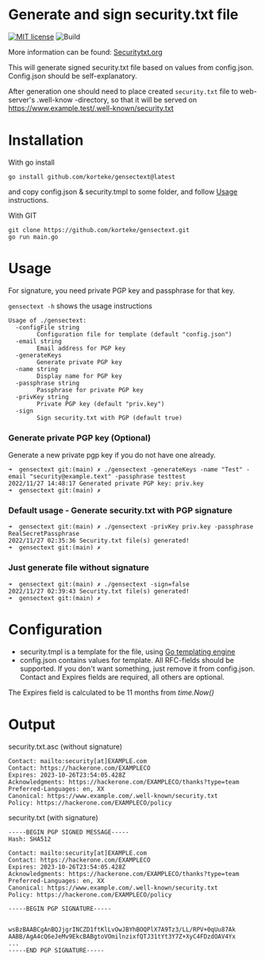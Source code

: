 # Generate and sign security.txt file
[![MIT license](https://img.shields.io/github/license/korteke/gensectext.svg)](https://github.com/korteke/gensectext/blob/main/LICENSE.md)
![Build](https://github.com/korteke/gensectext/actions/workflows/go.yaml/badge.svg)

More information can be found: [Securitytxt.org](https://securitytxt.org/)

This will generate signed security.txt file based on values from config.json. Config.json should be self-explanatory.

After generation one should need to place created `security.txt` file to web-server's .well-know -directory, so that it will be served on https://www.example.test/.well-known/security.txt 
# Installation 
With go install
```
go install github.com/korteke/gensectext@latest
```
and copy config.json & security.tmpl to some folder, and follow [Usage](#usage) instructions.

With GIT
```
git clone https://github.com/korteke/gensectext.git
go run main.go
```

# Usage
For signature, you need private PGP key and passphrase for that key.

`gensectext -h` shows the usage instructions 

```
Usage of ./gensectext:
  -configFile string
        Configuration file for template (default "config.json")
  -email string
        Email address for PGP key
  -generateKeys
        Generate private PGP key
  -name string
        Display name for PGP key
  -passphrase string
        Passphrase for private PGP key
  -privKey string
        Private PGP key (default "priv.key")
  -sign
        Sign security.txt with PGP (default true)
```

### Generate private PGP key (Optional)
Generate a new private pgp key if you do not have one already.
```
➜  gensectext git:(main) ✗ ./gensectext -generateKeys -name "Test" -email "security@example.text" -passphrase testtest
2022/11/27 14:48:17 Generated private PGP key: priv.key
➜  gensectext git:(main) ✗ 
```

### Default usage - Generate security.txt with PGP signature
```
➜  gensectext git:(main) ✗ ./gensectext -privKey priv.key -passphrase RealSecretPassphrase
2022/11/27 02:35:36 Security.txt file(s) generated!
➜  gensectext git:(main) ✗
```

### Just generate file without signature
```
➜  gensectext git:(main) ✗ ./gensectext -sign=false
2022/11/27 02:39:43 Security.txt file(s) generated!
➜  gensectext git:(main) ✗
```

# Configuration
* security.tmpl is a template for the file, using [Go templating engine](https://pkg.go.dev/text/template)
* config.json contains values for template. All RFC-fields should be supported. If you don't want something, just remove it from config.json. Contact and Expires fields are required, all others are optional.   
  
The Expires field is calculated to be 11 months from *time.Now()*

# Output
security.txt.asc (without signature)
```
Contact: mailto:security[at]EXAMPLE.com
Contact: https://hackerone.com/EXAMPLECO
Expires: 2023-10-26T23:54:05.428Z
Acknowledgments: https://hackerone.com/EXAMPLECO/thanks?type=team
Preferred-Languages: en, XX
Canonical: https://www.example.com/.well-known/security.txt
Policy: https://hackerone.com/EXAMPLECO/policy
```

security.txt (with signature)
```
-----BEGIN PGP SIGNED MESSAGE-----
Hash: SHA512

Contact: mailto:security[at]EXAMPLE.com
Contact: https://hackerone.com/EXAMPLECO
Expires: 2023-10-26T23:54:05.428Z
Acknowledgments: https://hackerone.com/EXAMPLECO/thanks?type=team
Preferred-Languages: en, XX
Canonical: https://www.example.com/.well-known/security.txt
Policy: https://hackerone.com/EXAMPLECO/policy

-----BEGIN PGP SIGNATURE-----


wsBzBAABCgAnBQJjgrINCZD1ftKlLvOwJBYhBOQPlX7A9Tz3/LL/RPV+0qUu87Ak
AABB/AgA4cQ6eJeMv9EkcBABgtoVOmilnzixfQTJ31tYt3Y7Z+XyC4FDzdOAV4Yx
...
-----END PGP SIGNATURE-----
```






